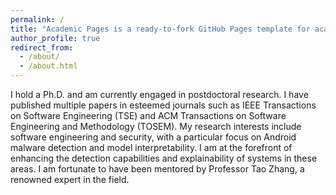 ```yaml
---
permalink: /
title: "Academic Pages is a ready-to-fork GitHub Pages template for academic personal websites"
author_profile: true
redirect_from: 
  - /about/
  - /about.html
---
```


I hold a Ph.D. and am currently engaged in postdoctoral research. I have published multiple papers in esteemed journals such as IEEE Transactions on Software Engineering (TSE) and ACM Transactions on Software Engineering and Methodology (TOSEM). My research interests include software engineering and security, with a particular focus on Android malware detection and model interpretability. I am at the forefront of enhancing the detection capabilities and explainability of systems in these areas. I am fortunate to have been mentored by Professor Tao Zhang, a renowned expert in the field.


